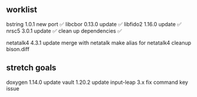 ## worklist
bstring 1.0.1 new port ✅
libcbor 0.13.0 update ✅
libfido2 1.16.0 update ✅
nrsc5 3.0.1 update ✅
  clean up dependencies ✅


netatalk4 4.3.1 update
  merge with netatalk
  make alias for netatalk4
  cleanup bison.diff



## stretch goals
doxygen 1.14.0 update
vault 1.20.2 update
input-leap 3.x
  fix command key issue